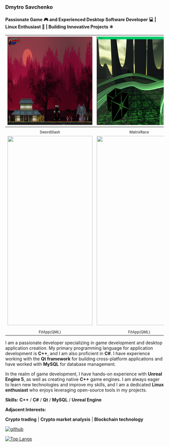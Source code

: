 ### Dmytro Savchenko
#### Passionate Game 🎮 and Experienced Desktop Software Developer 💻 | Linux Enthusiast 🐧 | Building Innovative Projects ⚛️ 

| <img src='https://github.com/Shell-reversecpp/Shell-reversecpp/blob/main/SwordfSlash1.png' height='280' width='570'> | <img src='https://github.com/Shell-reversecpp/Shell-reversecpp/blob/main/race1.png' height='280' width='570'> |
|:---:|:---:|
| <sub>SwordSlash</sub> | <sub>MatrixRace</sub> |
| <img src='https://github.com/Shell-reversecpp/Shell-reversecpp/blob/main/app.gif' height='600' width='270'> | <img src='https://github.com/Shell-reversecpp/Shell-reversecpp/blob/main/app2.gif' height='600' width='270'> |
| <sub>FitApp(QML)</sub> | <sub>FitApp(QML)</sub> |

I am a passionate developer specializing in game development and desktop application creation. My primary programming language for application development is **C++**, and I am also proficient in **C#**. I have experience working with the **Qt framework** for building cross-platform applications and have worked with **MySQL** for database management.

In the realm of game development, I have hands-on experience with **Unreal Engine 5**, as well as creating native **C++** game engines. I am always eager to learn new technologies and improve my skills, and I am a dedicated **Linux enthusiast** who enjoys leveraging open-source tools in my projects. 

**Skills:** **C++** / **C#** / **Qt** / **MySQL** / **Unreal Engine**

**Adjacent Interests:**

**Crypto trading** | 
**Crypto market analysis** |
**Blockchain technology**

[<img src='https://cdn.jsdelivr.net/npm/simple-icons@3.0.1/icons/github.svg' alt='github' height='40'>](https://github.com/Shell-reversecpp)  

[![Top Langs](https://github-readme-stats.vercel.app/api/top-langs/?username=Shell-reversecpp)](https://github.com/anuraghazra/github-readme-stats)


